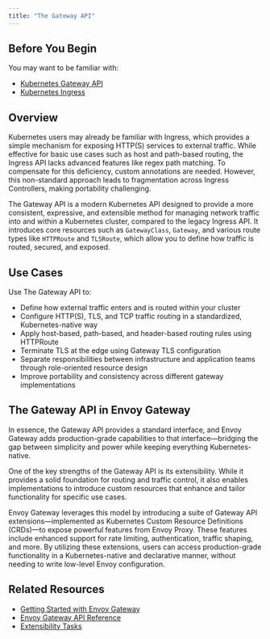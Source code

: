 ```yaml
---
title: "The Gateway API"
---
```


## Before You Begin
You may want to be familiar with:
- [Kubernetes Gateway API](https://gateway-api.sigs.k8s.io/)
- [Kubernetes Ingress](https://kubernetes.io/docs/concepts/services-networking/ingress/)

## Overview

Kubernetes users may already be familiar with Ingress, which provides a simple mechanism for exposing HTTP(S) services to external traffic. While effective for basic use cases such as host and path-based routing, the Ingress API lacks advanced features like regex path matching. To compensate for this deficiency, custom annotations are needed. However, this non-standard approach leads to fragmentation across Ingress Controllers, making portability challenging.

The Gateway API is a modern Kubernetes API designed to provide a more consistent, expressive, and extensible method for managing network traffic into and within a Kubernetes cluster, compared to the legacy Ingress API. It introduces core resources such as `GatewayClass`, `Gateway`, and various route types like `HTTPRoute` and `TLSRoute`, which allow you to define how traffic is routed, secured, and exposed.

## Use Cases
Use The Gateway API to:
- Define how external traffic enters and is routed within your cluster
- Configure HTTP(S), TLS, and TCP traffic routing in a standardized, Kubernetes-native way
- Apply host-based, path-based, and header-based routing rules using HTTPRoute
- Terminate TLS at the edge using Gateway TLS configuration
- Separate responsibilities between infrastructure and application teams through role-oriented resource design
- Improve portability and consistency across different gateway implementations

## The Gateway API in Envoy Gateway
In essence, the Gateway API provides a standard interface, and Envoy Gateway adds production-grade capabilities to that interface—bridging the gap between simplicity and power while keeping everything Kubernetes-native.

One of the key strengths of the Gateway API is its extensibility. While it provides a solid foundation for routing and traffic control, it also enables implementations to introduce custom resources that enhance and tailor functionality for specific use cases.

Envoy Gateway leverages this model by introducing a suite of Gateway API extensions—implemented as Kubernetes Custom Resource Definitions (CRDs)—to expose powerful features from Envoy Proxy. These features include enhanced support for rate limiting, authentication, traffic shaping, and more. By utilizing these extensions, users can access production-grade functionality in a Kubernetes-native and declarative manner, without needing to write low-level Envoy configuration.

## Related Resources

- [Getting Started with Envoy Gateway](../../tasks/quickstart.md)
- [Envoy Gateway API Reference](../../api/extension_types)
- [Extensibility Tasks](../../tasks/extensibility/_index.md)
